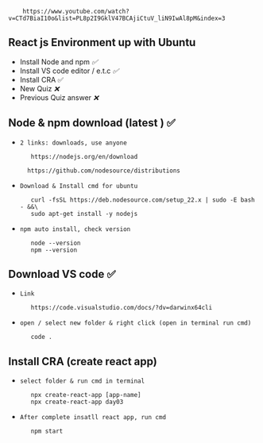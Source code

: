         https://www.youtube.com/watch?v=CTd7BiaI10o&list=PL8p2I9GklV47BCAjiCtuV_liN9IwAl8pM&index=3

## React js Environment up with Ubuntu

* Install Node and npm _✅_
* Install VS code editor / e.t.c _✅_
* Install CRA ✅
* New Quiz _❌_
* Previous Quiz answer _❌_

## Node & npm download (latest ) ✅
* `2 links: downloads, use anyone`

         https://nodejs.org/en/download

        https://github.com/nodesource/distributions

* `Download & Install cmd for ubuntu`

         curl -fsSL https://deb.nodesource.com/setup_22.x | sudo -E bash - &&\
         sudo apt-get install -y nodejs

* `npm auto install, check version`

         node --version
         npm --version

## Download VS code ✅
* `Link`

         https://code.visualstudio.com/docs/?dv=darwinx64cli

* `open / select new folder & right click (open in terminal run cmd)`

         code .
         

## Install CRA (create react app)

* `select folder & run cmd in terminal`

         npx create-react-app [app-name]
         npx create-react-app day03

* `After complete insatll react app, run cmd`

         npm start